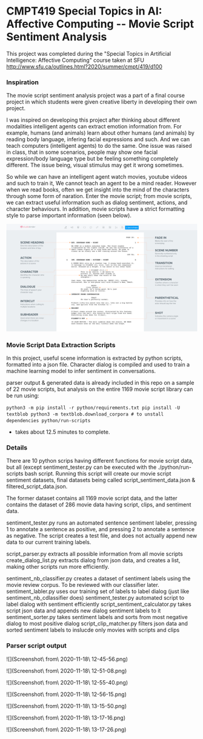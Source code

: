 # CMPT419 Special Topics in AI: Affective Computing -- Movie Script Sentiment Analysis

This project was completed during the "Special Topics in Artificial Intelligence: Affective Computing" course taken at SFU http://www.sfu.ca/outlines.html?2020/summer/cmpt/419/d100

### Inspiration

The movie script sentiment analysis project was a part of a final course project in which
students were given creative liberty in developing their own project. 

I was inspired on developing this project after thinking about different modalities intelligent
agents can extract emotion information from. For example, humans (and animals) learn about
other humans (and animals) by reading body language, infering facial expressions and such. And 
we can teach computers (intelligent agents) to do the same. One issue was raised in class, that in some scenarios, people may show one facial expression/body language type but be feeling something
completely different. The issue being, visual stimulus may get it wrong sometimes. 

So while we can have an intelligent agent watch movies, youtube videos and such to train it, 
We cannot teach an agent to be a mind reader. However when we read books, often we get insight into
the mind of the characters through some form of naration. Enter the movie script; from movie scripts, we can extract useful information such as dialog sentiment, actions, and character behaviours. In addition, movie scripts have a strict formatting style to parse important information (seen below).

![script format](script_format.png)

### Movie Script Data Extraction Scripts

In this project, useful scene information is extracted by python scripts, formatted into a
json file. Character dialog is compiled and used to train a machine learning model to infer
sentiment in conversations. 

parser output & generated data is already included in this repo on a sample of 22 movie scripts,
but analysis on the entire 1169 movie script library can be run using:

`
python3 -m pip install -r python/requirements.txt
pip install -U textblob
python3 -m textblob.download_corpora # to unstall dependencies
python/run-scripts 
`

* takes about 12.5 minutes to complete.

### Details

There are 10 python scrips having different functions for movie script data, but all (except sentiment_tester.py can be executed with the ./python/run-scripts bash script. Running this script will create our movie script sentiment datasets, final datasets being called script_sentiment_data.json & filtered_script_data.json. 

The former dataset contains all 1169 movie script data, and the latter contains the dataset of 286 movie data having script, clips, and sentiment data. 

sentiment_tester.py runs an automated sentence sentiment labeler, pressing 1 to annotate a sentence as positive, and pressing 2 to annotate a sentence as negative. The script creates a test file, and does not actually append new data to our current training labels.

script_parser.py extracts all possible information from all movie scripts create_dialog_list.py extracts dialog from json data, and creates a list, making other scripts run more efficiently. 

sentiment_nb_classifier.py creates a dataset of sentiment labels using the movie review corpus. To be reviewed with our classifier later. sentiment_labler.py uses our training set of labels to label dialog (just like sentiment_nb_cdlassifier does) sentiment_tester.py automated script to label dialog with sentiment efficiently script_sentiment_calculator.py takes script json data and appends new dialog sentiment labels to it sentiment_sorter.py takes sentiment labels and sorts from most negative dialog to most positive dialog script_clip_matcher.py filters json data and sorted sentiment labels to inslucde only movies with scripts and clips

### Parser script output

![](Screenshot\ from\ 2020-11-18\ 12-45-56.png)

![](Screenshot\ from\ 2020-11-18\ 12-51-08.png)

![](Screenshot\ from\ 2020-11-18\ 12-55-40.png)

![](Screenshot\ from\ 2020-11-18\ 12-56-15.png)

![](Screenshot\ from\ 2020-11-18\ 13-15-50.png)

![](Screenshot\ from\ 2020-11-18\ 13-17-16.png)

![](Screenshot\ from\ 2020-11-18\ 13-17-26.png)
